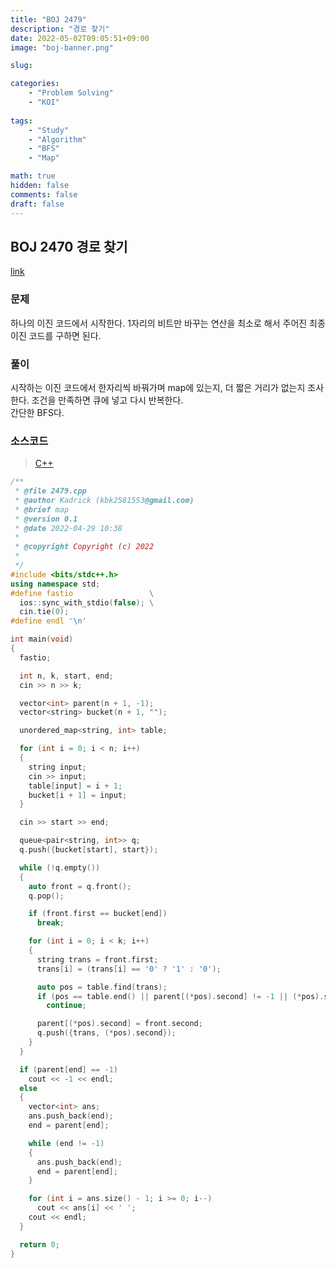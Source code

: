 ```yaml
---
title: "BOJ 2479"
description: "경로 찾기"
date: 2022-05-02T09:05:51+09:00
image: "boj-banner.png"

slug: 

categories:
    - "Problem Solving"
    - "KOI"
  
tags:
    - "Study"
    - "Algorithm"
    - "BFS"
    - "Map"

math: true
hidden: false
comments: false
draft: false
---
```


## BOJ 2470 경로 찾기

[link](https://boj.kr/2479)

### 문제

하나의 이진 코드에서 시작한다. 1자리의 비트만 바꾸는 연산을 최소로 해서 주어진 최종 이진 코드를 구하면 된다.  

### 풀이

시작하는 이진 코드에서 한자리씩 바꿔가며 map에 있는지, 더 짧은 거리가 없는지 조사한다. 조건을 만족하면 큐에 넣고 다시 반복한다.  
간단한 BFS다.

### 소스코드

> [C++](https://github.com/Kadrick/PS/blob/main/BOJ/2479.cpp)

```cpp
/**
 * @file 2479.cpp
 * @author Kadrick (kbk2581553@gmail.com)
 * @brief map
 * @version 0.1
 * @date 2022-04-29 10:38
 *
 * @copyright Copyright (c) 2022
 *
 */
#include <bits/stdc++.h>
using namespace std;
#define fastio                 \
  ios::sync_with_stdio(false); \
  cin.tie(0);
#define endl '\n'

int main(void)
{
  fastio;

  int n, k, start, end;
  cin >> n >> k;

  vector<int> parent(n + 1, -1);
  vector<string> bucket(n + 1, "");

  unordered_map<string, int> table;

  for (int i = 0; i < n; i++)
  {
    string input;
    cin >> input;
    table[input] = i + 1;
    bucket[i + 1] = input;
  }

  cin >> start >> end;

  queue<pair<string, int>> q;
  q.push({bucket[start], start});

  while (!q.empty())
  {
    auto front = q.front();
    q.pop();

    if (front.first == bucket[end])
      break;

    for (int i = 0; i < k; i++)
    {
      string trans = front.first;
      trans[i] = (trans[i] == '0' ? '1' : '0');

      auto pos = table.find(trans);
      if (pos == table.end() || parent[(*pos).second] != -1 || (*pos).second == start)
        continue;

      parent[(*pos).second] = front.second;
      q.push({trans, (*pos).second});
    }
  }

  if (parent[end] == -1)
    cout << -1 << endl;
  else
  {
    vector<int> ans;
    ans.push_back(end);
    end = parent[end];

    while (end != -1)
    {
      ans.push_back(end);
      end = parent[end];
    }

    for (int i = ans.size() - 1; i >= 0; i--)
      cout << ans[i] << ' ';
    cout << endl;
  }

  return 0;
}
```
